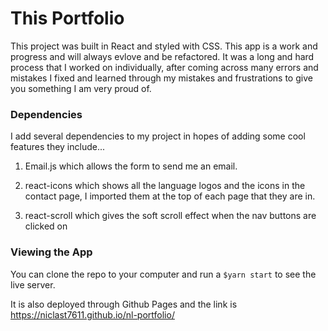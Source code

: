 # This Portfolio

This project was built in React and styled with CSS. This app is a work and progress and will always evlove and be refactored. It was a long and hard process that I worked on individually, after coming across many errors and mistakes I fixed and learned through my mistakes and frustrations to give you something I am very proud of.

### Dependencies

I add several dependencies to my project in hopes of adding some cool features they include...

1. Email.js which allows the form to send me an email.

2. react-icons which shows all the language logos and the icons in the contact page, I imported them at the top of each page that they are in.

3. react-scroll which gives the soft scroll effect when the nav buttons are clicked on

### Viewing the App

You can clone the repo to your computer and run a `$yarn start` to see the live server.

It is also deployed through Github Pages and the link is https://niclast7611.github.io/nl-portfolio/ 
